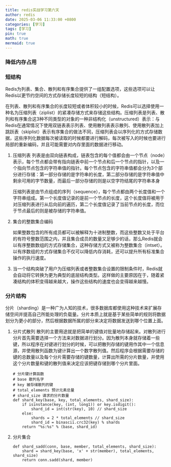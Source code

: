 ```yaml
---
title: redis实战学习第六天
author: redis
date: 2025-03-06 11:33:00 +0800
categories: [学习]
tags: [学习]
pin: true
math: true
mermaid: true
---
```


### 降低内存占⽤

### 短结构

Redis为列表、集合、散列和有序集合提供了⼀组配置选项，这些选项可以让Redis以更节约空间的⽅式存储长度较短的结构（短结构）。

在列表、散列和有序集合的长度较短或者体积较⼩的时候，Redis可以选择使⽤⼀种名为压缩列表（ziplist）的紧凑存储⽅式来存储这些结构。压缩列表是列表、散列和有序集合这3种不同类型的对象的⼀种⾮结构化（unstructured）表⽰：与Redis在通常情况下使⽤双链表表⽰列表、使⽤散列表表⽰散列、使⽤散列表加上跳跃表（skiplist）表⽰有序集合的做法不同，压缩列表会以序列化的⽅式存储数据，这些序列化数据每次被读取的时候都要进⾏解码，每次被写⼊的时候也要进⾏局部的重新编码，并且可能需要对内存⾥⾯的数据进⾏移动。

1. 压缩列表
   列表是由双向链表构成，链表包含的每个值都会由⼀个节点（node）表⽰，每个节点都会带有指向链表中前⼀个节点和后⼀个节点的指针，以及⼀个指向节点包含的字符串值的指针。每个节点包含的字符串值都会分为3个部分进⾏存储：第⼀部分存储的是字符串的长度，第⼆部分存储的是字符串值中剩余可⽤的字节数量，⽽最后⼀部分存储的则是以空字符结尾的字符串本⾝

   压缩列表是由节点组成的序列（sequence），每个节点都由两个长度值和⼀个字符串组成。第⼀个长度值记录的是前⼀个节点的长度，这个长度值将被⽤于对压缩列表进⾏从后向前的遍历，第⼆个长度值记录了当前节点的长度，⽽位于节点最后的则是被存储的字符串值。

2. 集合的整数集合编码

   如果整数包含的所有成员都可以被解释为⼗进制整数，⽽这些整数又处于平台的有符号整数范围之内，并且集合成员的数量又⾜够少的话，那么Redis就会以有序整数数组的⽅式存储集合，这种存储⽅式又被称为整数集合（intset）。以有序数组的⽅式存储集合不仅可以降低内存消耗，还可以提升所有标准集合操作的执⾏速度。

3. 当⼀个结构突破了⽤户为压缩列表或者整数集合设置的限制条件时，Redis就会⾃动将它转换为更为典型的底层结构类型。这样做的主要原因在于，随着紧凑结构的体积变得越来越⼤，操作这些结构的速度也会变得越来越慢。

### 分片结构

分⽚（sharding）是⼀种⼴为⼈知的技术，很多数据库都使⽤这种技术来扩展存储空间并提⾼⾃⼰所能处理的负载量。分⽚本质上就是基于某些简单的规则将数据划分为更⼩的部分，然后根据数据所属的部分来决定将数据发送到哪个位置上⾯。

1. 分⽚式散列
   散列的主要⽤途就是把简单的键值对批量地存储起来。对散列进⾏分⽚⾸先需要选择⼀个⽅法来对数据进⾏划分。因为散列本⾝就存储着⼀些键，所以程序在对键进⾏划分的时候，可以把散列存储的键⽤作其中⼀个信息源，并使⽤散列函数为键计算出⼀个数字散列值。然后程序会根据需要存储的键的总数量以及每个分⽚需要存储的键数量，计算出所需的分⽚数量，并使⽤这个分⽚数量和键的散列值来决定应该把键存储到哪个分⽚⾥⾯。

   ```
   # 分片键计算函数
   # base 散列名字
   # key 被存储散列的键
   # total_elements 预计元素总量
   # shard_size 请求的分片数量
   def shard_key(base, key, total_elements, shard_size):
       if isinstance(key, (int, long1)) or key.isdigit():
           shard_id = int(str(key), 10) // shard_size
       else:
           shards = 2 * total_elements // shard_size
           shard_id = binascii.crc32(key) % shards
       return "%s:%s" % (base, shard_id)
   ```

   

2. 分⽚集合

   ```
   def shard_sadd(conn, base, member, total_elements, shard_size):
       shard = shard_key(base, 'x' + str(member), total_elements, shard_size)
       return conn.sadd(shard, member)
   ```

   



















